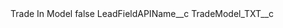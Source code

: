 <?xml version="1.0" encoding="UTF-8"?>
<CustomMetadata xmlns="http://soap.sforce.com/2006/04/metadata" xmlns:xsi="http://www.w3.org/2001/XMLSchema-instance" xmlns:xsd="http://www.w3.org/2001/XMLSchema">
    <label>Trade In Model</label>
    <protected>false</protected>
    <values>
        <field>LeadFieldAPIName__c</field>
        <value xsi:type="xsd:string">TradeModel_TXT__c</value>
    </values>
</CustomMetadata>
